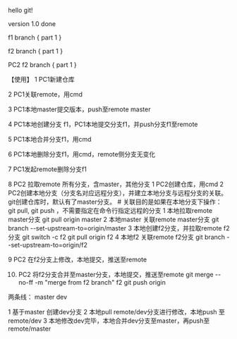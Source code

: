 hello git!

version 1.0 done

f1 branch {
    part 1
}

f2 branch {
    part 1
}

PC2 f2 branch {
    part 1
}

【使用】
1 PC1新建仓库

2 PC1关联remote，用cmd

3 PC1本地master提交版本，push至remote master

4 PC1本地创建分支 f1，PC1本地提交分支f1，并push分支f1至remote

5 PC1本地合并分支f1，用cmd

6 PC1本地删除分支f1，用cmd，remote侧分支无变化

7 PC1发起remote删除分支f1


8 PC2 拉取remote 所有分支，含master，其他分支
  1 PC2创建仓库，用cmd
  2 PC2创建本地分支（分支名对应远程分支），并建立本地分支与远程分支的关联。git创建仓库时，默认有了master分支。
    # 关联目的是如果在本地分支下操作： git pull, git push ，不需要指定在命令行指定远程的分支
    1 本地拉取remote master分支
      git pull origin master
    2 本地master 关联remote master分支
      git branch --set-upstream-to=origin/master
    3 本地创建f2分支，并拉取remote f2分支
      git switch -c f2
      git pull origin f2
    4 本地f2 关联remote f2分支
      git branch --set-upstream-to=origin/f2
    
9 PC2 在f2分支上修改，本地提交，推送至remote

10. PC2 将f2分支合并至master分支，本地提交，推送至remote
    git merge --no-ff -m "merge from f2 branch" f2
    git push origin


两条线：
master
dev


1 基于master 创建dev分支
2 本地pull remote/dev分支进行修改，本地push 至remote/dev
3 本地修改dev完毕，本地合并dev分支至master，再push至remote/master